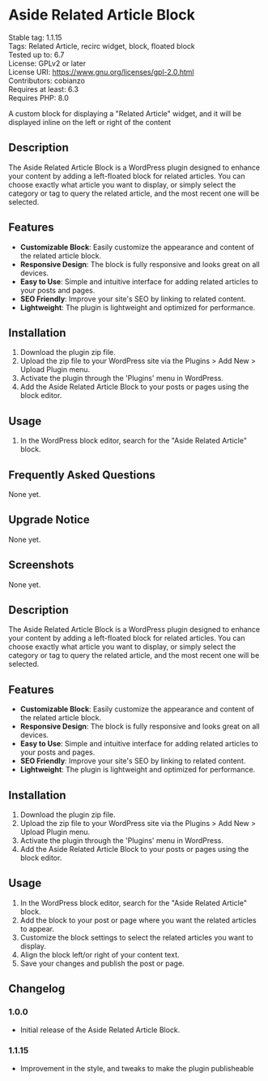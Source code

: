 # Aside Related Article Block

Stable tag: 1.1.15  
Tags: Related Article, recirc widget, block, floated block  
Tested up to: 6.7  
License: GPLv2 or later  
License URI: https://www.gnu.org/licenses/gpl-2.0.html  
Contributors: cobianzo  
Requires at least: 6.3  
Requires PHP: 8.0

A custom block for displaying a "Related Article" widget, and it will be displayed inline on the left or right of the content

## Description

The Aside Related Article Block is a WordPress plugin designed to enhance your content by adding a left-floated block for related articles. You can choose exactly what article you want to display, or simply select the category or tag to query the related article, and the most recent one will be selected.

## Features

- **Customizable Block**: Easily customize the appearance and content of the related article block.
- **Responsive Design**: The block is fully responsive and looks great on all devices.
- **Easy to Use**: Simple and intuitive interface for adding related articles to your posts and pages.
- **SEO Friendly**: Improve your site's SEO by linking to related content.
- **Lightweight**: The plugin is lightweight and optimized for performance.

## Installation

1. Download the plugin zip file.
2. Upload the zip file to your WordPress site via the Plugins > Add New > Upload Plugin menu.
3. Activate the plugin through the 'Plugins' menu in WordPress.
4. Add the Aside Related Article Block to your posts or pages using the block editor.

## Usage

1. In the WordPress block editor, search for the "Aside Related Article" block.

## Frequently Asked Questions

None yet.

## Upgrade Notice

None yet.

## Screenshots

None yet.

## Description

The Aside Related Article Block is a WordPress plugin designed to enhance your content by adding a left-floated block for related articles.
You can choose exactly what article you want to display, or simply select the category or tag to query
the related article, and the most recent one will be selected.

## Features

- **Customizable Block**: Easily customize the appearance and content of the related article block.
- **Responsive Design**: The block is fully responsive and looks great on all devices.
- **Easy to Use**: Simple and intuitive interface for adding related articles to your posts and pages.
- **SEO Friendly**: Improve your site's SEO by linking to related content.
- **Lightweight**: The plugin is lightweight and optimized for performance.

## Installation

1. Download the plugin zip file.
2. Upload the zip file to your WordPress site via the Plugins > Add New > Upload Plugin menu.
3. Activate the plugin through the 'Plugins' menu in WordPress.
4. Add the Aside Related Article Block to your posts or pages using the block editor.

## Usage

1. In the WordPress block editor, search for the "Aside Related Article" block.
2. Add the block to your post or page where you want the related articles to appear.
3. Customize the block settings to select the related articles you want to display.
4. Align the block left/or right of your content text.
4. Save your changes and publish the post or page.

## Changelog

### 1.0.0
- Initial release of the Aside Related Article Block.

### 1.1.15
- Improvement in the style, and tweaks to make the plugin publisheable
